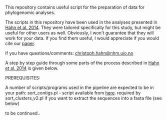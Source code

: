 This repository contains useful script for the preparation of data for phylogenomic analyses.

The scripts in this repository have been used in the analyses presented in [Hahn et al. 2014](http://gbe.oxfordjournals.org/content/early/2014/04/13/gbe.evu078.short?rss=1 "Hahn et al. 2014 at GBE"). They were tailored specifically for this study, but might be useful for other users as well. Obviously, I won't guarantee that they will work for your data. If you find them useful, I would appreciate if you would cite our [paper](http://gbe.oxfordjournals.org/content/early/2014/04/13/gbe.evu078.short?rss=1 "Hahn et al. 2014 at GBE"). 

If you have questions/comments: christoph.hahn@nhm.uio.no

A step by step guide through some parts of the process described in [Hahn et al. 2014](http://gbe.oxfordjournals.org/content/early/2014/04/13/gbe.evu078.short?rss=1 "Hahn et al. 2014 at GBE") is given below.


PREREQUISITES:

A number of scripts/programs used in the pipeline are expected to be in your path:
sort_contigs.pl - script available from [here](/usit/abel/u1/chrishah/data/salaris-genome/assembly/ORTHOMCL/compliantFasta-cd-hit-0.95/version2/goodProteins.fasta). required by sort_clusters_v2.pl if you want to extract the sequences into a fasta file (see below)

to be continued..

